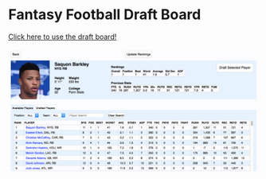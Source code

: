 # Fantasy Football Draft Board

[Click here to use the draft board!](http://18.233.6.4/)

![App Screenshot](app/static/img/app_screenshot.png)
